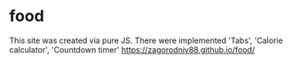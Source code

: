 # food
This site was created via pure JS. 
There were implemented 'Tabs', 'Calorie calculator', 'Countdown timer'
https://zagorodniy88.github.io/food/
